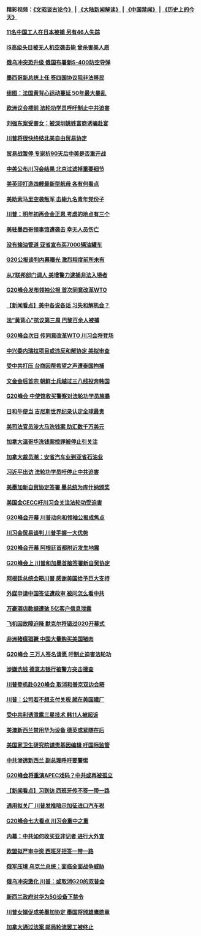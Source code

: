 #### 精彩视频：[《文昭谈古论今》](https://github.com/gfw-breaker/wenzhao/blob/master/README.md?t=12031531) | [《大陆新闻解读》](https://github.com/gfw-breaker/ntdtv-comedy/blob/master/README.md?t=12031531) | [《中国禁闻》](https://github.com/gfw-breaker/ntdtv-news/blob/master/README.md?t=12031531) | [《历史上的今天》](https://github.com/gfw-breaker/today-in-history/blob/master/README.md?t=12031531) 

#### [11名中国工人在日本被捕 另有46人失踪](../pages/nsc418/n10888229.md?t=12031531) 

#### [IS高级头目被无人机空袭击毙 曾杀害美人质](../pages/nsc418/n10887503.md?t=12031531) 

#### [俄乌冲突恐升级 俄国布署新S-400防空导弹](../pages/nsc418/n10887227.md?t=12031531) 

#### [墨西哥新总统上任 签四国协议阻非法移民](../pages/nsc418/n10887167.md?t=12031531) 

#### [组图：法国黄背心运动蔓延 50年最大暴乱 ](../pages/nsc418/n10886962.md?t=12031531) 

#### [欧洲议会楼前 法轮功学员呼吁制止中共迫害](../pages/nsc418/n10886798.md?t=12031531) 

#### [刘强东案受害女：被深圳姚姓富商诱骗赴宴](../pages/nsc418/n10886827.md?t=12031531) 

#### [川普将很快终结北美自由贸易协定](../pages/nsc418/n10886773.md?t=12031531) 

#### [贸易战暂停 专家析90天后中美是否重开战](../pages/nsc418/n10886678.md?t=12031531) 

#### [中美公布川习会结果 北京过滤掉重要细节](../pages/nsc418/n10886595.md?t=12031531) 

#### [美英印打造四艘最新型航母 各有何看点](../pages/nsc418/n10885796.md?t=12031531) 

#### [美助索马里空袭叛军 击毙九名青年党份子](../pages/nsc418/n10886553.md?t=12031531) 

#### [川普：明年初再会金正恩 考虑的地点有三个](../pages/nsc418/n10886493.md?t=12031531) 

#### [美驻墨西哥领事馆遭袭击 幸无人员伤亡](../pages/nsc418/n10886435.md?t=12031531) 

#### [没有输油管道 亚省宣布买7000辆油罐车](../pages/nsc418/n10886325.md?t=12031531) 

#### [G20公报谈判内幕曝光 激烈程度前所未有](../pages/nsc418/n10886135.md?t=12031531) 

#### [从7联邦部门调人 美增警力逮捕非法入境者](../pages/nsc418/n10885908.md?t=12031531) 

#### [G20峰会发布领袖公报 首次同意改革WTO](../pages/nsc418/n10885805.md?t=12031531) 

#### [【新闻看点】美中各说各话 习失和解机会？](../pages/nsc418/n10885600.md?t=12031531) 

#### [法“黄背心”抗议第三周 巴黎百余人被捕](../pages/nsc418/n10885731.md?t=12031531) 

#### [G20峰会次日 传同意改革WTO 川习会将登场](../pages/nsc418/n10885625.md?t=12031531) 

#### [中兴委内瑞拉项目或违反和解协定 美拟审查](../pages/nsc418/n10885649.md?t=12031531) 

#### [受中共打压 台商因帮希望之声遭泰国拘捕](../pages/nsc418/n10885391.md?t=12031531) 

#### [文金会后首宗 朝鲜士兵越过三八线投奔韩国](../pages/nsc418/n10885189.md?t=12031531) 

#### [G20峰会 中使馆收买警察对法轮功学员施暴](../pages/nsc418/n10885023.md?t=12031531) 

#### [日和牛便当 吉尼斯世界纪录认定全球最贵](../pages/nsc418/n10885223.md?t=12031531) 

#### [美司法官员涉大马洗钱案 助汇数千万美元](../pages/nsc418/n10885165.md?t=12031531) 

#### [加拿大温哥华洗钱案控罪被停止引关注](../pages/nsc418/n10884450.md?t=12031531) 

#### [加拿大裁员潮：安省汽车业到亚省石油业](../pages/nsc418/n10884505.md?t=12031531) 

#### [习近平出访 法轮功学员吁停止中共迫害](../pages/nsc418/n10884080.md?t=12031531) 

#### [美墨加新自贸协定签署 墨总统为库什纳颁奖](../pages/nsc418/n10884432.md?t=12031531) 

#### [美国会CECC吁川习会关注法轮功受迫害](../pages/nsc418/n10884257.md?t=12031531) 

#### [G20峰会开幕 川普动向和领袖公报成焦点](../pages/nsc418/n10884060.md?t=12031531) 

#### [川习会贸易谈判 川普手握一大优势](../pages/nsc418/n10884168.md?t=12031531) 

#### [G20峰会开幕 阿根廷首都附近发生地震](../pages/nsc418/n10884099.md?t=12031531) 

#### [G20峰会上 川普和加墨首脑签署新自贸协定](../pages/nsc418/n10883937.md?t=12031531) 

#### [阿根廷总统会晤川普 感谢美国给予巨大支持](../pages/nsc418/n10883966.md?t=12031531) 

#### [外媒申请中国签证遭政审 被问怎么看中共](../pages/nsc418/n10883688.md?t=12031531) 

#### [万豪酒店数据遭骇 5亿客户信息泄露](../pages/nsc418/n10883825.md?t=12031531) 

#### [飞机因故障迫降 默克尔将错过G20开幕式 ](../pages/nsc418/n10883547.md?t=12031531) 

#### [非洲猪瘟猖獗 中国大量购买美国猪肉](../pages/nsc418/n10882413.md?t=12031531) 

#### [G20峰会 三万人签名请愿 吁制止迫害法轮功](../pages/nsc418/n10881913.md?t=12031531) 

#### [涉嫌洗钱 德意志银行被警方突击搜查](../pages/nsc418/n10881516.md?t=12031531) 

#### [川普登机赴G20峰会 取消和普京双边会晤](../pages/nsc418/n10881995.md?t=12031531) 

#### [川普：公司若不想支付关税 就在美国建厂](../pages/nsc418/n10881565.md?t=12031531) 

#### [受中共利诱泄露三星技术 韩11人被起诉](../pages/nsc418/n10879124.md?t=12031531) 

#### [美澳新西兰禁用华为设备 德英或紧随在后](../pages/nsc418/n10881567.md?t=12031531) 

#### [美国家卫生研究院谴责基因编辑 吁国际监管](../pages/nsc418/n10881147.md?t=12031531) 

#### [中共渗透新西兰 副总理呼吁要警惕](../pages/nsc418/n10879826.md?t=12031531) 

#### [G20峰会将重演APEC戏码？中共或再被孤立](../pages/nsc418/n10880029.md?t=12031531) 

#### [【新闻看点】习到访 西班牙传不签一带一路](../pages/nsc418/n10879605.md?t=12031531) 

#### [通用拟关厂 川普发推暗示加征进口汽车税](../pages/nsc418/n10879747.md?t=12031531) 

#### [G20峰会七大看点 川习会重中之重](../pages/nsc418/n10879611.md?t=12031531) 

#### [内幕：中共如何收买亚非记者 进行大外宣](../pages/nsc418/n10879405.md?t=12031531) 

#### [欧盟拟严审中资 西班牙拒签一带一路](../pages/nsc418/n10879421.md?t=12031531) 

#### [俄军压境 乌克兰总统：面临全面战争威胁](../pages/nsc418/n10878722.md?t=12031531) 

#### [俄乌冲突激化 川普：或取消G20的双普会](../pages/nsc418/n10878861.md?t=12031531) 

#### [新西兰政府对华为5G设备下禁令](../pages/nsc418/n10878480.md?t=12031531) 

#### [川普女婿促成美墨加协定 墨国将颁雄鹰勋章](../pages/nsc418/n10878129.md?t=12031531) 

#### [加拿大通过法案 邮局轮流罢工被终止](../pages/nsc418/n10878104.md?t=12031531) 

